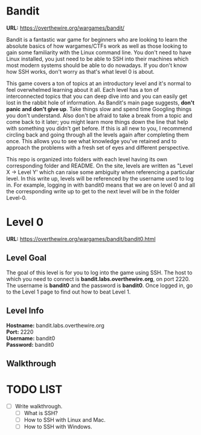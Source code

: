 # Bandit
**URL:** https://overthewire.org/wargames/bandit/

Bandit is a fantastic war game for beginners who are looking to learn the absolute basics of how wargames/CTFs work as well as those looking to gain some familiarity with the Linux command line. You don't need to have Linux installed, you just need to be able to SSH into their machines which most modern systems should be able to do nowadays. If you don't know how SSH works, don't worry as that's what level 0 is about.

This game covers a ton of topics at an introductory level and it's normal to feel overwhelmed learning about it all. Each level has a ton of interconnected topics that you can deep dive into and you can easily get lost in the rabbit hole of information. As Bandit's main page suggests, **don't panic and don't give up**. Take things slow and spend time Googling things you don't understand. Also don't be afraid to take a break from a topic and come back to it later; you might learn more things down the line that help with something you didn't get before. If this is all new to you, I recommend circling back and going through all the levels again after completing them once. This allows you to see what knowledge you've retained and to approach the problems with a fresh set of eyes and different perspective.

This repo is organized into folders with each level having its own corresponding folder and README. On the site, levels are written as "Level X -> Level Y' which can raise some ambiguity when referencing a particular level. In this write up, levels will be referenced by the username used to log in. For example, logging in with bandit0 means that we are on level 0 and all the corresponding write up to get to the next level will be in the folder Level-0.

# Level 0
**URL:** https://overthewire.org/wargames/bandit/bandit0.html

## Level Goal
The goal of this level is for you to log into the game using SSH. The host to which you need to connect is **bandit.labs.overthewire.org**, on port 2220. The username is **bandit0** and the password is **bandit0**. Once logged in, go to the Level 1 page to find out how to beat Level 1.

## Level Info
**Hostname:** bandit.labs.overthewire.org\
**Port:** 2220\
**Username:** bandit0\
**Password:** bandit0

## Walkthrough

# TODO LIST
- [ ] Write walkthrough.
  - [ ] What is SSH?
  - [ ] How to SSH with Linux and Mac.
  - [ ] How to SSH with Windows.